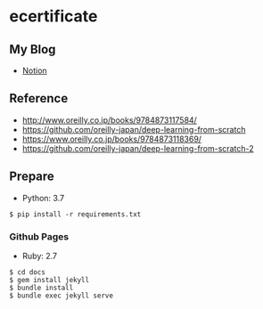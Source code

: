 # ecertificate

## My Blog

- [Notion](https://www.notion.so/naoki85/2a388395ef29461cb70b93654b2be12c?v=f6ce29e882e540f19e29974d5fa24a0c&pvs=4)

## Reference

- http://www.oreilly.co.jp/books/9784873117584/
- https://github.com/oreilly-japan/deep-learning-from-scratch
- https://www.oreilly.co.jp/books/9784873118369/
- https://github.com/oreilly-japan/deep-learning-from-scratch-2

## Prepare

- Python: 3.7

```
$ pip install -r requirements.txt
```

### Github Pages

- Ruby: 2.7

```
$ cd docs
$ gem install jekyll
$ bundle install
$ bundle exec jekyll serve
```
